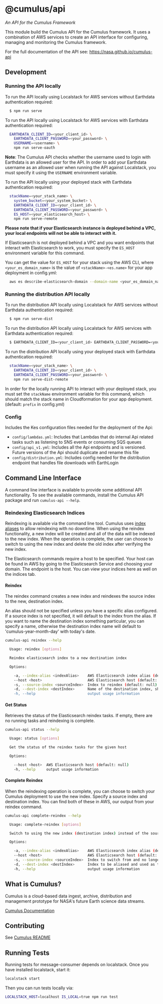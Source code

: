 # @cumulus/api

*An API for the Cumulus Framework*

This module build the Cumulus API for the Cumulus framework. It uses a combination of AWS services to create an API interface for configuring, managing and monitoring the Cumulus framework.

For the full documentation of the API see: https://nasa.github.io/cumulus-api

## Development

### Running the API locally

To run the API locally using Localstack for AWS services without Earthdata authentication required:

```bash
  $ npm run serve
```

To run the API locally using Localstack for AWS services with Earthdata authentication required:

```bash
  EARTHDATA_CLIENT_ID=<your_client_id> \
    EARTHDATA_CLIENT_PASSWORD=<your_password> \
    USERNAME=<username> \
    npm run serve-oauth
```

**Note**: The Cumulus API checks whether the username used to login with Earthdata is an allowed user for the API. In order to add your Earthdata username as an allowed user when running the API against Localstack, you must specify it using the `USERNAME` environment variable.

To run the API locally using your deployed stack with Earthdata authentication required:

```bash
  stackName=<your_stack_name> \
    system_bucket=<your_system_bucket> \
    EARTHDATA_CLIENT_ID=<your_client_id> \
    EARTHDATA_CLIENT_PASSWORD=<your_password> \
    ES_HOST=<your_elasticsearch_host> \
    npm run serve-remote
```

**Please note that if your Elasticsearch instance is deployed behind a VPC, your local endpoints will not be able to interact with it.**

If Elasticsearch is not deployed behind a VPC and you want endpoints that interact with Elasticsearch to work, you must specify the `ES_HOST` environment variable for this command.

You can get the value for `ES_HOST` for your stack using the AWS CLI, where `<your_es_domain_name>` is the value of `<stackName>-<es.name>` for your app deployment in config.yml:

```bash
  aws es describe-elasticsearch-domain --domain-name <your_es_domain_name> --query 'DomainStatus.Endpoint'
```

### Running the distribution API locally

To run the distribution API locally using Localstack for AWS services without Earthdata authentication required:

```bash
  $ npm run serve-dist
```

To run the distribution API locally using Localstack for AWS services with Earthdata authentication required:

```bash
  $ EARTHDATA_CLIENT_ID=<your_client_id> EARTHDATA_CLIENT_PASSWORD=<your_password> npm run serve-dist-oauth
```

To run the distribution API locally using your deployed stack with Earthdata authentication required:

```bash
  stackName=<your_stack_name> \
    EARTHDATA_CLIENT_ID=<your_client_id> \
    EARTHDATA_CLIENT_PASSWORD=<your_password> \
    npm run serve-dist-remote
```

In order for the locally running API to interact with your deployed stack, you must set the `stackName` environment variable for this command, which should match the stack name in Cloudformation for your app deployment. (default: `prefix` in config.yml)

### Config

Includes the Kes configuration files needed for the deployment of the Api:

- `config/lambdas.yml`: Includes that Lambdas that do internal Api related tasks such as listening to SNS events or consuming SQS queues
- `config/api_v1.yml`: Includes all the Api endpoints and is versioned. Future versions of the Api should duplicate and rename this file
- `config/distribution.yml`: Includes config needed for the distribution endpoint that handles file downloads with EarthLogin

## Command Line Interface

A command line interface is available to provide some additional API functionality. To see the available commands, install the Cumulus API package and run `cumulus-api --help`.

### Reindexing Elasticsearch Indices

Reindexing is available via the command line tool. Cumulus uses [index aliases](https://www.elastic.co/guide/en/elasticsearch/reference/current/indices-aliases.html) to allow reindexing with no downtime. When using the reindex functionality, a new index will be created and all of the data will be indexed to the new index. When the operation is complete, the user can choose to switch to using the new index and delete the old index after verifying the new index.

The Elasticsearch commands require a host to be specified. Your host can be found in AWS by going to the Elasticsearch Service and choosing your domain. The endpoint is the host. You can view your indices here as well on the indices tab.

#### Reindex

The reindex command creates a new index and reindexes the source index to the new, destination index.

An alias should not be specified unless you have a specific alias configured. If a source index is not specified, it will default to the index from the alias. If you want to name the destination index something particular, you can specify a name, otherwise the destination index name will default to 'cumulus-year-month-day' with today's date.

```bash
cumulus-api reindex --help

  Usage: reindex [options]

  Reindex elasticsearch index to a new destination index

  Options:

    -a, --index-alias <indexAlias>    AWS Elasticsearch index alias (default: cumulus-alias)
    --host <host>                     AWS Elasticsearch host (default: null)
    -s, --source-index <sourceIndex>  Index to reindex (default: null)
    -d, --dest-index <destIndex>      Name of the destination index, should not be an existing index. Will default to an index named with today's date (default: null)
    -h, --help                        output usage information
```

#### Get Status

Retrieves the status of the Elasticsearch reindex tasks. If empty, there are no running tasks and reindexing is complete.

```bash
cumulus-api status --help

  Usage: status [options]

  Get the status of the reindex tasks for the given host

  Options:

    --host <host>  AWS Elasticsearch host (default: null)
    -h, --help     output usage information
```

#### Complete Reindex

When the reindexing operation is complete, you can choose to switch your Cumulus deployment to use the new index. Specify a source index and destination index. You can find both of these in AWS, our output from your reindex command.

```bash
cumulus-api complete-reindex --help

  Usage: complete-reindex [options]

  Switch to using the new index (destination index) instead of the source index.

  Options:

    -a, --index-alias <indexAlias>    AWS Elasticsearch index alias (default: cumulus-alias)
    --host <host>                     AWS Elasticsearch host (default: null)
    -s, --source-index <sourceIndex>  Index to switch from and no longer used (default: null)
    -d, --dest-index <destIndex>      Index to be aliased and used as the elasticsearch index for Cumulus (default: null)
    -h, --help                        output usage information
```

## What is Cumulus?

Cumulus is a cloud-based data ingest, archive, distribution and management prototype for NASA's future Earth science data streams.

[Cumulus Documentation](https://nasa.github.io/cumulus)

## Contributing

See [Cumulus README](https://github.com/nasa/cumulus/blob/master/README.md#installing-and-deploying)

## Running Tests

Running tests for message-consumer depends on localstack. Once you have installed localstack, start it:

```bash
localstack start
```

Then you can run tests locally via:

```bash
LOCALSTACK_HOST=localhost IS_LOCAL=true npm run test
```
